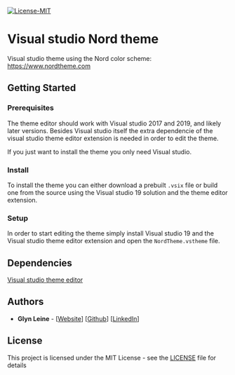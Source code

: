 [![License-MIT](https://img.shields.io/github/license/GlynLeine/Visual-studio-Nord-theme)](https://github.com/GlynLeine/Visual-studio-Nord-theme/blob/main/LICENSE)
# Visual studio Nord theme
Visual studio theme using the Nord color scheme: https://www.nordtheme.com

## Getting Started
### Prerequisites
The theme editor should work with Visual studio 2017 and 2019, and likely later versions. Besides Visual studio itself the extra dependencie of the visual studio theme editor extension is needed in order to edit the theme.

If you just want to install the theme you only need Visual studio.

### Install
To install the theme you can either download a prebuilt `.vsix` file or build one from the source using the Visual studio 19 solution and the theme editor extension.

### Setup
In order to start editing the theme simply install Visual studio 19 and the Visual studio theme editor extension and open the `NordTheme.vstheme` file.

## Dependencies
[Visual studio theme editor](https://marketplace.visualstudio.com/items?itemName=VisualStudioPlatformTeam.ColorThemesforVisualStudio)

## Authors

* **Glyn Leine** - [[Website](https://glynleine.com)] [[Github](https://github.com/GlynLeine)] [[LinkedIn](https://www.linkedin.com/in/glyn-leine-7140a8167/)]

## License
This project is licensed under the MIT License - see the [LICENSE](LICENSE) file for details
